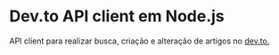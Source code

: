 <h1>Dev.to API client em Node.js</h1>

<p>API client para realizar busca, criação e alteração de artigos no <a href="dev.to">dev.to.</a></p>